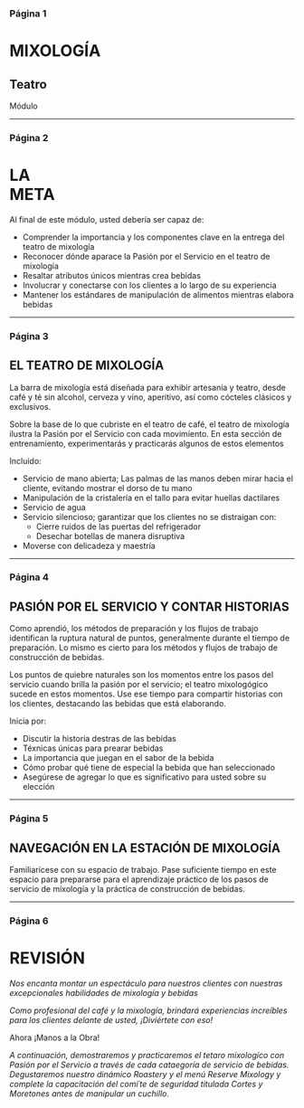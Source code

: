 ### Página 1

# MIXOLOGÍA 

## Teatro

Módulo

---
### Página 2

# LA <br/> META

Al final de este módulo, usted debería ser capaz de:
- Comprender la importancia y los componentes clave en la entrega del teatro de mixología
- Reconocer dónde aparace la Pasión por el Servicio en el teatro de mixología
- Resaltar atributos únicos mientras crea bebidas
- Involucrar y conectarse con los clientes a lo largo de su experiencia
- Mantener los estándares de manipulación de alimentos mientras elabora bebidas

---
### Página 3

## EL TEATRO DE MIXOLOGÍA

La barra de mixología está diseñada para exhibir artesanía y teatro, desde café y té sin alcohol, cerveza y vino, aperitivo, así como cócteles clásicos y exclusivos.

Sobre la base de lo que cubriste en el teatro de café, el teatro de mixología ilustra la Pasión por el Servicio con cada movimiento. En esta sección de entrenamiento, experimentarás y practicarás algunos de estos elementos

Incluido:

- Servicio de mano abierta; Las palmas de las manos deben mirar hacia el cliente, evitando mostrar el dorso de tu mano
- Manipulación de la cristalería en el tallo para evitar huellas dactilares
- Servicio de agua
- Servicio silencioso; garantizar que los clientes no se distraigan con:
  - Cierre ruidos de las puertas del refrigerador
  - Desechar botellas de manera disruptiva
- Moverse con delicadeza y maestría

---
### Página 4

## PASIÓN POR EL SERVICIO Y CONTAR HISTORIAS

Como aprendió, los métodos de preparación y los flujos de trabajo identifican la ruptura natural de puntos, generalmente durante el tiempo de preparación. Lo mismo es cierto para los métodos y flujos de trabajo de construcción de bebidas.

Los puntos de quiebre naturales son los momentos entre los pasos del servicio cuando brilla la pasión por el servicio; el teatro mixologógico sucede en estos momentos. Use ese tiempo para compartir historias con los clientes, destacando las bebidas que está elaborando.

Inicia por:
- Discutir la historia destras de las bebidas
- Téxnicas únicas para prearar bebidas
- La importancia que juegan en el sabor de la bebida
- Cómo probar qué tiene de especial la bebida que han seleccionado
- Asegúrese de agregar lo que es significativo para usted sobre su elección

---
### Página 5

## NAVEGACIÓN EN LA ESTACIÓN DE MIXOLOGÍA   

Familiarícese con su espacio de trabajo. Pase suficiente tiempo en este espacio para prepararse para el aprendizaje práctico de los pasos de servicio de mixología y la práctica de construcción de bebidas.


---
### Página 6

# REVISIÓN

_Nos encanta montar un espectáculo para nuestros clientes con nuestras excepcionales habilidades de mixología y bebidas_

_Como profesional del café y la mixología, brindará experiencias increíbles para los clientes delante de usted, ¡Diviértete con eso!_

Ahora ¡Manos a la Obra!

_A continuación, demostraremos y practicaremos el tetaro mixologíco con Pasión por el Servicio a través de cada cataegoría de servicio de bebidas. Degustaremos nuestro dinámico Roastery y el menú Reserve Mixology y complete la capacitación del comi´te de seguridad titulada Cortes y Moretones antes de manipular un cuchillo._